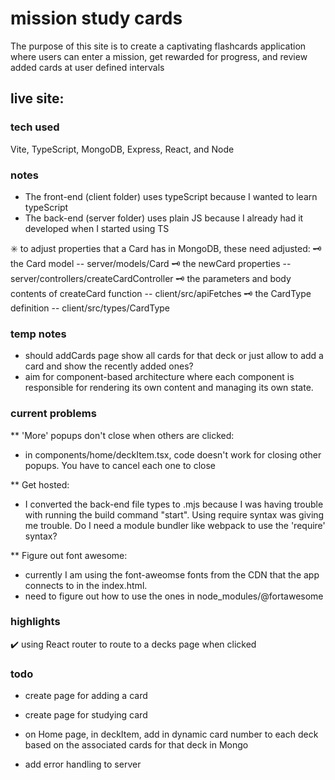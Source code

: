# mission study cards
The purpose of this site is to create a captivating flashcards application where users can enter a mission, get rewarded for progress, and review added cards at user defined intervals
## live site: <a href="" target="_blank"></a>
### tech used
Vite, TypeScript, MongoDB, Express, React, and Node
### notes
* The front-end (client folder) uses typeScript because I wanted to learn typeScript
* The back-end (server folder) uses plain JS because I already had it developed when I started using TS

✳️ to adjust properties that a Card has in MongoDB, these need adjusted:
    🗝️ the Card model -- server/models/Card
    🗝️ the newCard properties -- server/controllers/createCardController
    🗝️ the parameters and body contents of createCard function -- client/src/apiFetches
    🗝️ the CardType definition -- client/src/types/CardType

### temp notes
* should addCards page show all cards for that deck or just allow to add a card and show the recently added ones?
* aim for component-based architecture where each component is responsible for rendering its own content and managing its own state.

### current problems
** 'More' popups don't close when others are clicked:
* in components/home/deckItem.tsx, code doesn't work for closing other popups. You have to cancel each one to close

** Get hosted:
* I converted the back-end file types to .mjs because I was having trouble with running the build command "start". Using require syntax was giving me trouble. Do I need a module bundler like webpack to use the 'require' syntax?

** Figure out font awesome:
* currently I am using the font-aweomse fonts from the CDN that the app connects to in the index.html.
* need to figure out how to use the ones in node_modules/@fortawesome


### highlights
✔️ using React router to route to a decks page when clicked

### todo
* create page for adding a card
* create page for studying card

* on Home page, in deckItem, add in dynamic card number to each deck based on the associated cards for that deck in Mongo
* add error handling to server
